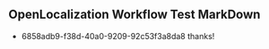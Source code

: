 ## OpenLocalization Workflow Test MarkDown
* 6858adb9-f38d-40a0-9209-92c53f3a8da8 thanks!

<!--HONumber=Jul16_HO3-->


